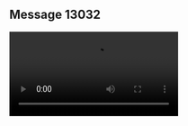 ## Message 13032



![Video](https://data.iron-swords.co.il/2024/October/25/https://data.iron-swords.co.il/2024/October/25/13032/13032_media.mp4)
